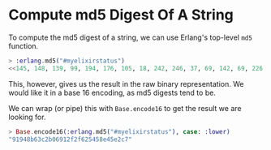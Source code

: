 # Compute md5 Digest Of A String

To compute the md5 digest of a string, we can use Erlang's top-level `md5`
function.

```elixir
> :erlang.md5("#myelixirstatus")
<<145, 148, 139, 99, 194, 176, 105, 18, 242, 246, 37, 69, 142, 69, 226, 199>>
```

This, however, gives us the result in the raw binary representation. We
would like it in a base 16 encoding, as md5 digests tend to be.

We can wrap (or pipe) this with `Base.encode16` to get the result we are
looking for.

```elixir
> Base.encode16(:erlang.md5("#myelixirstatus"), case: :lower)
"91948b63c2b06912f2f625458e45e2c7"
```
